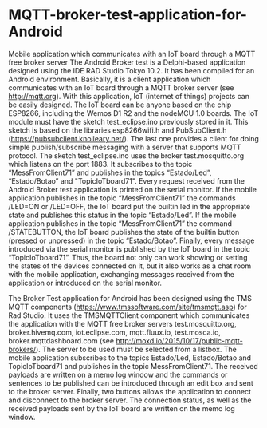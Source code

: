 # MQTT-broker-test-application-for-Android
Mobile application which communicates with an IoT board through a MQTT free broker server
The Android Broker test is a Delphi-based application designed using the IDE RAD Studio Tokyo 10.2. It has been compiled for an Android environment. Basically, it is a client application which communicates with an IoT board through a MQTT broker server (see http://mqtt.org). With this application, IoT (internet of things) projects can be easily designed. The IoT board can be anyone based on the chip ESP8266, including the Wemos D1 R2 and the nodeMCU 1.0 boards.
The IoT module must have the sketch test_eclipse.ino previously stored in it. This sketch is based on the libraries esp8266wifi.h and PubSubClient.h (https://pubsubclient.knolleary.net/). The last one provides a client for doing simple publish/subscribe messaging with a server that supports MQTT protocol. The sketch test_eclipse.ino uses the broker test.mosquitto.org which listens on the port 1883. It subscribes to the topic “MessFromClient71” and publishes in the topics “Estado/Led”, “Estado/Botao” and "TopicIoTboard71". Every request received from the Android Broker test application is printed on the serial monitor. If the mobile application publishes in the topic “MessFromClient71” the commands /LED=ON or /LED=OFF, the IoT board put the builtin led in the appropriate state and publishes this status in the topic “Estado/Led”. If the mobile application publishes in the topic “MessFromClient71” the command /STATEBUTTON, the IoT board publishes the state of the builtin button (pressed or unpressed) in the topic “Estado/Botao”. Finally, every message introduced via the serial monitor is published by the IoT board in the topic “TopicIoTboard71”. Thus, the board not only can work showing or setting the states of the devices connected on it, but it also works as a chat room with the mobile application, exchanging messages received from the application or introduced on the serial monitor.
 
The Broker Test application for Android has been designed using the TMS MQTT components (https://www.tmssoftware.com/site/tmsmqtt.asp) for Rad Studio. It uses the TMSMQTTClient component which communicates the application with the MQTT free broker servers test.mosquitto.org, broker.hivemq.com, iot.eclipse.com, mqtt.fluux.io, test.mosca.io, broker.mqttdashboard.com (see http://moxd.io/2015/10/17/public-mqtt-brokers/). The server to be used must be selected from a listbox. The mobile application subscribes to the topics Estado/Led, Estado/Botao and TopicIoTboard71 and publishes in the topic MessFromClient71. The received payloads are written on a memo log window and the commands or sentences to be published can be introduced through an edit box and sent to the broker server. Finally, two buttons allows the application to connect and disconnect to the broker server. The connection status, as well as the received payloads sent by the IoT board are written on the memo log window. 
